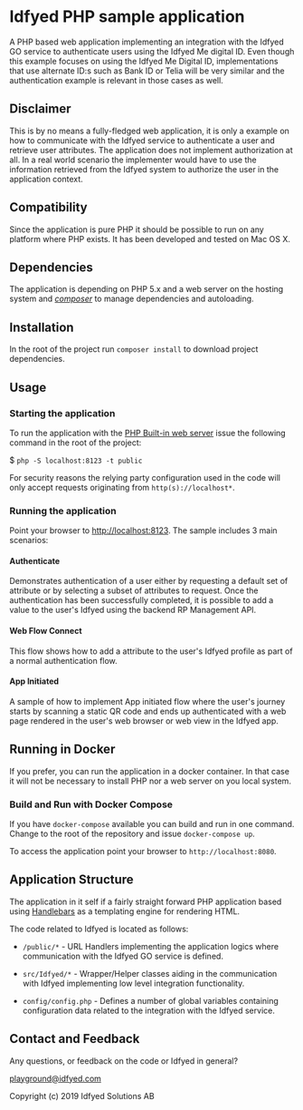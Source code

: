 # Idfyed PHP sample application

A PHP based web application implementing an integration with the
Idfyed GO service to authenticate users using the Idfyed Me digital
ID. Even though this example focuses on using the
Idfyed Me Digital ID, implementations that use alternate ID:s such as
Bank ID or Telia will be very similar and the authentication example is relevant in
those cases as well.

## Disclaimer

This is by no means a fully-fledged web application, it is only a
example on how to communicate with the Idfyed service to
authenticate a user and retrieve user attributes. The application does
not implement authorization at all. In a real world scenario the
implementer would have to use the information retrieved from the Idfyed
system to authorize the user in the application context.

## Compatibility
Since the application is pure PHP it should be possible to run on any platform where PHP exists. It has been developed
and tested on Mac OS X.

## Dependencies
The application is depending on PHP 5.x and a web server on the hosting system and [*composer*](http://getcomposer.org)
to manage dependencies and autoloading.  

## Installation

In the root of the project run `composer install` to download project dependencies.

## Usage

### Starting the application

To run the application with the [PHP Built-in web server](http://php.net/manual/en/features.commandline.webserver.php)
issue the following command in the root of the project:

$ `php -S localhost:8123 -t public`

For security reasons the relying party configuration used in the code will only accept requests
originating from `http(s)://localhost*`.

### Running the application
Point your browser to [http://localhost:8123](http://localhost:8123). The sample includes
3 main scenarios:

#### Authenticate

Demonstrates authentication of a user either by requesting a default
set of attribute or by selecting a subset of attributes to request.
Once the authentication has been successfully completed, it is possible
to add a value to the user's Idfyed using the backend RP Management API.

#### Web Flow Connect

This flow shows how to add a attribute to the user's Idfyed profile as
part of a normal authentication flow.

#### App Initiated

A sample of how to implement App initiated flow where the user's journey
starts by scanning a static QR code and ends up authenticated with a
web page rendered in the user's web browser or web view in the Idfyed
app.

## Running in Docker

If you prefer, you can run the application in a docker container. In that case it will not be necessary to install PHP
nor a web server on you local system.

### Build and Run with Docker Compose

If you have `docker-compose` available you can build and run in one command. Change to the root of the repository and
issue `docker-compose up`.

To access the application point your browser to `http://localhost:8080`.

## Application Structure

The application in it self if a fairly straight forward PHP application based using [Handlebars](http://handlebarsjs.com/)
as a templating engine for rendering HTML.

The code related to Idfyed is located as follows:

* `/public/*` - URL Handlers implementing the application logics where communication with the Idfyed GO service is
defined.

* `src/Idfyed/*` - Wrapper/Helper classes aiding in the communication with Idfyed implementing low level integration
functionality.


* `config/config.php` - Defines a number of global variables containing configuration data related to the integration
with the Idfyed service.

## Contact and Feedback

Any questions, or feedback on the code or Idfyed in general?

playground@idfyed.com

Copyright (c) 2019 Idfyed Solutions AB
